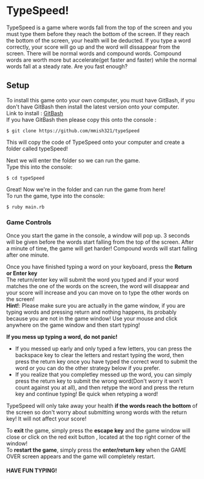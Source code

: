 # TypeSpeed!
TypeSpeed is a game where words fall from the top of the screen and you must type them before they reach the bottom of the screen. If they reach the bottom of the screen, your health will be deducted. If you type a word correctly, your score will go up and the word will dissappear from the screen. There will be normal words and compound words. Compound words are worth more but accelerate(get faster and faster) while the normal words fall at a steady rate. Are you fast enough?
## Setup
To install this game onto your own computer, you must have GitBash, if you don't have GitBash then install the latest version onto your computer.   
Link to install : [GitBash](https://git-scm.com/downloads)  
If you have GitBash then please copy this onto the console : 
```
$ git clone https://github.com/mmish321/typeSpeed
```    
This will copy the code of TypeSpeed onto your computer and create a folder called typeSpeed!

Next we will enter the folder so we can run the game.  
Type this into the console:
```
$ cd typeSpeed
```
Great! Now we're in the folder and can run the game from here!  
To run the game, type into the console:
```
$ ruby main.rb

```
### Game Controls
Once you start the game in the console, a window will pop up. 3 seconds will be given before the words start falling from the top of the screen.  After a minute of time, the game will get harder! Compound words will start falling after one minute.  

Once you have finished typing a word on your keyboard, press the **Return or Enter key**  
The return/enter key will submit the word you typed and if your word matches the one of the words on the screen, the word will disappear and your score will increase and you can move on to type the other words on the screen!  
**Hint!**: Please make sure you are actually in the game window, if you are typing words and pressing return and nothing happens, its probably because you are not in the game window! Use your mouse and click anywhere on the game window and then start typing!

  **If you mess up typing a word, do not panic!**
* If you messed up early and only typed a few letters, you can press the backspace key to clear the letters and restart typing the word, then press the return key once you have typed the correct word to submit the word or you can do the other strategy below if you prefer.
* If you realize that you completley messed up the word, you can simply press the return key to submit the wrong word(Don't worry it won't count against you at all), and then retype the word and press the return key and continue typing! Be quick when retyping a word!

TypeSpeed will only take away your health **if the words reach the bottom** of the screen so don't worry about submitting wrong words with the return key! It will not affect your score!    

To **exit** the game, simply press the **escape key** and the game window will close or click on the red exit button , located at the top right corner of the window!  
To **restart the game**, simply press the **enter/return key** when  the GAME OVER screen appears and the game will completely restart. 

#### HAVE FUN TYPING!
